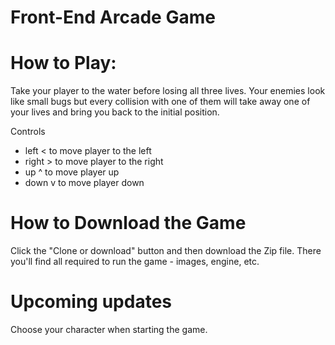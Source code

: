# Front-End Arcade Game 

# How to Play:
Take your player to the water before losing all three lives. Your enemies look like small bugs but every collision with one of them will take away one of your lives and bring you back to the initial position.

Controls

* left < to move player to the left
* right > to move player to the right
* up ^ to move player up
* down v to move player down

# How to Download the Game

Click the "Clone or download" button and then download the Zip file. There you'll find all required to run the game - images, engine, etc.

# Upcoming updates
Choose your character when starting the game.